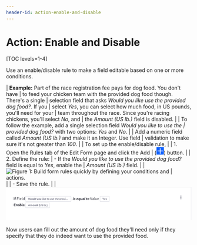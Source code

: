```yaml
---
header-id: action-enable-and-disable
---
```


# Action: Enable and Disable

[TOC levels=1-4]

Use an enable/disable rule to make a field editable based on one or more conditions.

| **Example:** Part of the race registration fee pays for dog food. You don't have
| to feed your chicken team with the provided dog food though. There's a single
| selection field that asks *Would you like use the provided dog food?*. If you
| select *Yes*, you can select how much food, in US pounds, you'll need for your
| team throughout the race. Since you're racing chickens, you'll select *No*, and
| the *Amount (US lb.)* field is disabled.
| 
| To follow the example, add a single selection field *Would you like to use the
| provided dog food?* with two options: *Yes* and *No*.
| 
| Add a numeric field called *Amount (US lb.)* and make it an Integer. Use field
| validation to make sure it's not greater than *100*.
| 
| To set up the enable/disable rule,
| 
| 1. Open the Rules tab of the Edit Form page and click the Add
|    (![Add](../../../images/icon-add.png)) button.
| 
| 2. Define the rule:
|     - If the *Would you like to use the provided dog food?* field is equal to *Yes*, enable the
|         *Amount (US lb.)* field.
| 
|     ![Figure 1: Build form rules quickly by defining your conditions and
|     actions.](../../../images/forms-enable-rule.png)
| 
|     - Save the rule.
| 
|     ![Figure 2: Once a rule is saved, it is displayed so that you can easily understand what it does.](../../../images/forms-enable-rule2.png)

Now users can fill out the amount of dog food they'll need only if they specify
that they do indeed want to use the provided food.
